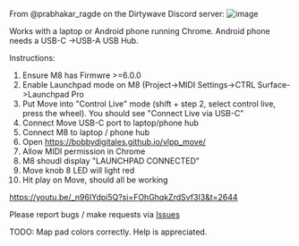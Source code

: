 From @prabhakar_ragde on the Dirtywave Discord server:
![image](https://github.com/user-attachments/assets/dbde191f-1058-49f7-be2e-321c24357b8e)

Works with a laptop or Android phone running Chrome. Android phone needs a USB-C ->USB-A USB Hub.

Instructions:
1. Ensure M8 has Firmwre >=6.0.0
2. Enable Launchpad mode on M8 (Project->MIDI Settings->CTRL Surface->Launchpad Pro
3. Put Move into "Control Live" mode (shift + step 2, select control live, press the wheel). You should see "Connect Live via USB-C"
4. Connect Move USB-C port to laptop/phone hub
5. Connect M8 to laptop / phone hub
6. Open https://bobbydigitales.github.io/vlpp_move/
7. Allow MIDI permission in Chrome
8. M8 shoudl display "LAUNCHPAD CONNECTED"
9. Move knob 8 LED will light red
10. Hit play on Move, should all be working

https://youtu.be/_n96IYdpi5Q?si=FOhGhqkZrdSvf3I3&t=2644

Please report bugs / make requests via [Issues](https://github.com/bobbydigitales/vlpp_move/issues)

TODO: Map pad colors correctly. Help is appreciated.
